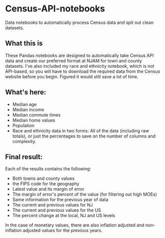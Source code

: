 # Census-API-notebooks
Data notebooks to automatically process Census data and spit out clean datasets.

## What this is

These Pandas notebooks are designed to automatically take Census API data and create our preferred format at NJAM for town and county datasets. I've also included my race and ethnicity notebook, which is not API-based, so you will have to download the required data from the Census website before you begin. Figured it would still save a lot of time.

## What's here:

- Median age
- Median income
- Median commute times
- Median home values
- Population
- Race and ethnicity data in two forms: All of the data (including raw totals), or just the percentages to save on the number of columns and complexity.

## Final result:

Each of the results contains the following:

- Both towns and county values
- the FIPS code for the geography 
- Latest value and its margin of error
- The margin of error's percent of the value (for filtering out high MOEs)
- Same information for the previous year of data
- The current and previous values for NJ
- The current and previous values for the US
- The percent change at the local, NJ and US levels

In the case of monetary values, there are also inflation adjusted and non-inflation adjusted values for the previous years.
